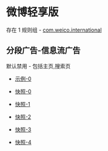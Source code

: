 # 微博轻享版

存在 1 规则组 - [com.weico.international](/src/apps/com.weico.international.ts)

## 分段广告-信息流广告

默认禁用 - 包括主页,搜索页

- [示例-0](https://github.com/gkd-kit/subscription/assets/38517192/e713a2ca-5048-486a-874f-dd876d53c49b)

- [快照-0](https://i.gkd.li/import/12505753)
- [快照-1](https://i.gkd.li/import/12505763)
- [快照-2](https://i.gkd.li/import/12857202)
- [快照-3](https://i.gkd.li/import/12505755)
- [快照-4](https://i.gkd.li/import/12505764)
